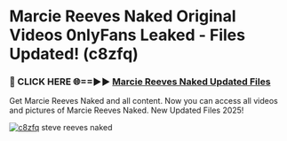 # Marcie Reeves Naked Original Videos 0nlyFans Leaked - Files Updated! (c8zfq)

<h3>🔴 CLICK HERE 🌐==►► <a href="https://tinyurl.com/yckcrads" rel="nofollow">Marcie Reeves Naked Updated Files</a></h3>

Get Marcie Reeves Naked and all content. Now you can access all videos and pictures of Marcie Reeves Naked. New Updated Files 2025!

[![c8zfq](https://i.imgur.com/hpKpOFt.gif)](https://tinyurl.com/yckcrads)
steve reeves naked